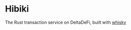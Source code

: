 # Hibiki

The Rust transaction service on DeltaDeFi, built with [whisky](https://github.com/sidan_lab/whisky)

